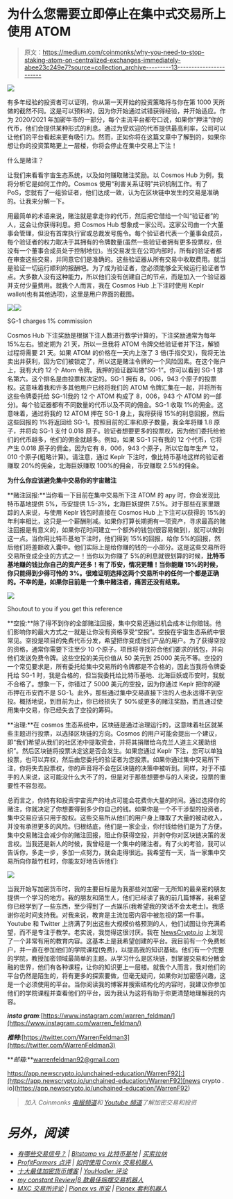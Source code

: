 # 为什么您需要立即停止在集中式交易所上使用 ATOM

> 原文：<https://medium.com/coinmonks/why-you-need-to-stop-staking-atom-on-centralized-exchanges-immediately-abee23c249e7?source=collection_archive---------13----------------------->

![](img/e1bd4d651446f8864ca958fd124b7ee0.png)

有多年经验的投资者可以证明，你从第一天开始的投资策略将与你在第 1000 天所做的截然不同。这是可以预料的，因为你开始通过试错获得经验，并开始适应。作为 2020/2021 年加密牛市的一部分，每个主流平台都夸口说，如果你“押注”你的代币，他们会提供某种形式的利息。通过为受欢迎的代币提供最高利率，公司可以让他们的平台看起来更有吸引力。然而，正如你将在这篇文章中了解到的，如果你想让你的投资策略更上一层楼，你将会停止在集中交易上下注！

什么是赌注？

让我们来看看宇宙生态系统，以及如何赚取赌注奖励。以 Cosmos Hub 为例，我将分析它是如何工作的。Cosmos 使用“利害关系证明”共识机制工作。有了 PoS，您就有了一组验证者，他们达成一致，认为在区块链中发生的交易是准确的。让我来分解一下。

用最简单的术语来说，赌注就是拿走你的代币，然后把它借给一个叫“验证者”的人，这会让你获得利息。把 Cosmos Hub 想象成一家公司。这家公司由一个大董事会管理，但没有首席执行官或总裁发号施令。每个验证者代表一个董事会成员，每个验证者的权力取决于其拥有的令牌数量(虽然一些验证者拥有更多投票权，但没有一个董事会成员处于控制地位)。当交易发生在公司内部时，所有的验证者都在审查这些交易，并同意它们是准确的。这些验证器从所有交易中收取费用。就当是验证一切运行顺利的报酬吧。为了成为验证者，您必须能够全天候运行验证者节点。大多数人没有这种能力，所以他们没有创建自己的节点，而是加入一个验证器并支付少量费用。就我个人而言，我在 Cosmos Hub 上下注时使用 Keplr wallet(也有其他选项)，这里是用户界面的截图。

![](img/cf9435e5572837dae10a461773c99a4e.png)![](img/22eba35a002be70767db8541a7377bee.png)

SG-1 charges 1% commission

Cosmos Hub 下注奖励是根据下注人数进行数学计算的，下注奖励通常为每年 15%左右。锁定期为 21 天，所以一旦我将 ATOM 令牌交给验证者并下注，解锁过程将需要 21 天。如果 ATOM 的价格在一天内上涨了 3 倍(手指交叉)，我将无法卖出并获利，因为它们被锁定了，所以这是赌注令牌的一个风险因素。在这个账户上，我有大约 12 个 Atom 令牌。我押的验证器叫做“SG-1”。你可以看到 SG-1 排名第六。这个排名是由投票权决定的。SG-1 拥有 8，006，943 个原子的投票权。这意味着我和许多其他用户已经将我们的 ATOM 令牌汇集在一起，并将所有这些令牌委托给 SG-1(我的 12 个 ATOM 构成了 8，006，943 个 ATOM 的一部分)。每个验证器都有不同数量的代币以及不同的佣金。SG-1 收取 1%的佣金。这意味着，通过将我的 12 ATOM 押在 SG-1 身上，我将获得 15%的利息回报，然后这些回报的 1%将返回给 SG-1。按照目前的汇率和原子数量，我全年将赚 1.8 原子，并将向 SG-1 支付 0.018 原子。验证者想要更多的投票权，因为他们委托给他们的代币越多，他们的佣金就越多。例如，如果 SG-1 只有我的 12 个代币，它将产生 0.018 原子的佣金。因为它有 8，006，943 个原子，所以它每年生产 12，010 个原子(粗略计算)。请注意，通过 Keplr 下注时，像比特币基地这样的验证者赚取 20%的佣金，北海巨妖赚取 100%的佣金，币安赚取 2.5%的佣金。

**为什么你应该避免集中交易你的宇宙赌注**

**赌注回报:**当你看一下目前在集中交易所下注 ATOM 的 apy 时，你会发现比特币基地提供 5%，币安提供 1.5-3%，北海巨妖提供 7.5%。对于那些在家里跟踪的人来说，与使用 Keplr 钱包时直接在 Cosmos Hub 上下注可以获得的 15%的年利率相比，这只是一个薪酬削减。如果你打算长期拥有一项资产，寻求最高的赌注回报是有意义的，如果你花时间建立一个额外的钱包(很容易做到)，就可以做到这一点。当你用比特币基地下注时，他们得到 15%的回报，给你 5%的回报，然后他们将差额收入囊中。他们实际上是给你赚的钱的一小部分。这是这些交易所将交易所变成企业的方式之一！当你以为你赚了 5%的利息就很划算的时候，**比特币基地赚的钱比你自己的资产还多！有了币安，情况更糟！当你能赚 15%的时候，你只能得到少得可怜的 3%。很难证明选择这两个交易所中的任何一个都是正确的。不幸的是，如果你目前是一个集中赌注者，痛苦还没有结束。**

![](img/61af822ba79ab7360609003045383c09.png)

Shoutout to you if you get this reference

**空投:**除了得不到你的全部赌注回报，集中交易还通过机会成本让你赔钱。他们影响你的最大方式之一就是让你没有资格享受“空投”。空投在宇宙生态系统中很常见。空投是项目的免费代币分发，希望把你变成他们产品的用户。为了获得空投的资格，通常你需要下注至少 10 个原子。项目将寻找符合他们要求的钱包，并向他们发送免费令牌。这些空投的美元价值从 50 美元到 25000 美元不等。空投的一个常见要求是，所有委托给集中交易所的令牌都是不合格的，因此当我将令牌委托给 SG-1 时，我是合格的，但当我委托给比特币基地、北海巨妖或币安时，我就不合格了。想象一下，你错过了 5000 美元的空投，因为你通过 Keplr 把你的硬币押在币安而不是 SG-1。此外，那些通过集中交易直接下注的人也永远得不到空投。概括地说，到目前为止，你已经损失了 50%或更多的赌注奖励，而且通过使用集中交易，你已经失去了空投的筹码。

**治理:**在 cosmos 生态系统中，区块链是通过治理运行的，这意味着社区就某些主题进行投票，以选择区块链的方向。Cosmos 的用户可能会提出一个建议，即“我们希望从我们的社区池中提取资金，并将其捐赠给乌克兰人道主义援助组织”。然后区块链将投票决定这是否会发生。如果您通过 Keplr 下注，您可以单独投票，也可以弃权，然后由您委托的验证者为您投票。如果你通过集中交易所下注，你将失去投票权，你的声音将不会在区块链的决策中被听到。同样，对于不插手的人来说，这可能没什么大不了的，但是对于那些想要参与的人来说，投票的重要性不容忽视。

总而言之，你持有和投资宇宙资产的地点可能会花费你大量的时间。通过选择你的赌注，你就决定了你想要得到多少你自己的钱。如果你是一个不干涉型的投资者，集中交易应该只用于股权。这些交易所从他们的用户身上赚取了大量的被动收入，并没有承担更多的风险。归根结底，他们是一家企业，你付钱给他们是为了方便。集中交易赌注会减少你的赌注回报，阻止你获得空投，并剥夺你对区块链决策的发言权。当我还是新人的时候，我曾经是一个集中的赌注者。有了火的考验，我可以告诉你，多走一步，多加一点努力，就会走得很远。我希望有一天，当一家集中交易所向你敲竹杠时，你能友好地告诉他们:

![](img/194189a35bc8482174daa134fafa6b79.png)

当我开始写加密货币时，我的主要目标是为我那些对加密一无所知的最亲密的朋友提供一个学习的地方。我的朋友和陌生人，他们已经读了我的前几篇博客，我希望你已经学到了一些东西，至少得到了一点娱乐(我希望我的笑话不会太老土)。我感谢你花时间支持我。对我来说，教育是主流加密内容中被忽视的第一件事。Youtube 和 Twitter 上挤满了列出这些大规模价格预测的人，他们试图让你充满希望，而不是专注于教学。老实说，我觉得这很讨厌。我在 [NewsCrypto.io](https://newscrypto.io/) 上发现了一个非常有用的教育内容。这基本上是我希望创建的平台。我目前有一个免费帐户，并一直在参加他们的学院课程(免费)，以提高我的知识基础。他们有一个完整的学院，教授加密领域最简单的主题。从学习什么是区块链，到掌握交易和分散金融的世界，他们有各种课程，让你的知识更上一层楼。就我个人而言，我对他们的平台仍然是陌生的，将有更多的探索要做，但毫无疑问，如果你对加密感兴趣，这是一个必须使用的平台。当你阅读我的博客并搜索结构化的内容时，我建议你参加他们的学院课程并查看他们的平台，因为我认为这将有助于你更清楚地理解我的内容。

***insta gram***:[https://www.instagram.com/warren_feldman/](https://www.instagram.com/warren_feldman/)

***推特:***[https://twitter.com/WarrenFeldman3](https://twitter.com/WarrenFeldman3)

***邮箱*:**warrenfeldman92@gmail.com

https://app.newscrypto.io/unchained-education/WarrenF92[:](https://app.newscrypto.io/unchained-education/WarrenF92)[news crypto . io](https://app.newscrypto.io/unchained-education/WarrenF92)

> *加入 Coinmonks [电报频道](https://t.me/coincodecap)和 [Youtube 频道](https://www.youtube.com/c/coinmonks/videos)了解加密交易和投资*

# *另外，阅读*

*   *[有哪些交易信号？](https://coincodecap.com/trading-signal) | [Bitstamp vs 比特币基地](https://coincodecap.com/bitstamp-coinbase) | [买索拉纳](https://coincodecap.com/buy-solana)*
*   *[ProfitFarmers 点评](https://coincodecap.com/profitfarmers-review) | [如何使用 Cornix 交易机器人](https://coincodecap.com/cornix-trading-bot)*
*   *[十大最佳加密货币博客](https://coincodecap.com/best-cryptocurrency-blogs) | [YouHodler 评论](https://coincodecap.com/youhodler-review)*
*   *[my constant Review](https://coincodecap.com/myconstant-review)|[8 款最佳摇摆交易机器人](https://coincodecap.com/best-swing-trading-bots)*
*   *[MXC 交易所评论](/coinmonks/mxc-exchange-review-3af0ec1cba8c) | [Pionex vs 币安](https://coincodecap.com/pionex-vs-binance) | [Pionex 套利机器人](https://coincodecap.com/pionex-arbitrage-bot)*